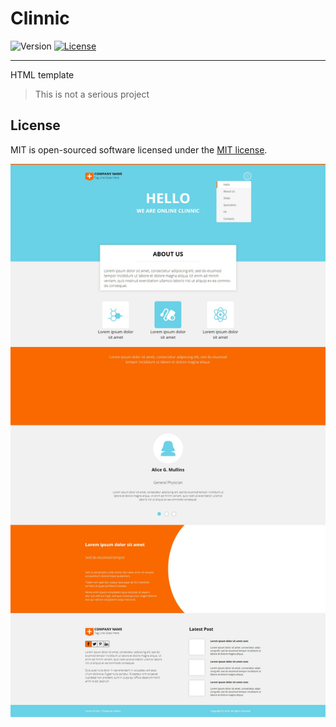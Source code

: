 Clinnic
=========================

![Version](https://img.shields.io/badge/version-1.0-green.svg)
[![License](https://img.shields.io/badge/license-MIT-blue.svg)](http://opensource.org/licenses/MIT)

-------

HTML template

>This is not a serious project

License
-------

MIT is open-sourced software licensed under the [MIT license](https://www.tldrlegal.com/l/mit).

<p>
	<img src="https://raw.githubusercontent.com/MaxZenk/Clinnic/master/Clinnic.jpg" alt="Clinnic">
</p>
